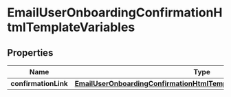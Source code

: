 

# EmailUserOnboardingConfirmationHtmlTemplateVariables


## Properties

| Name | Type | Description | Notes |
|------------ | ------------- | ------------- | -------------|
|**confirmationLink** | [**EmailUserOnboardingConfirmationHtmlTemplateVariablesConfirmationLink**](EmailUserOnboardingConfirmationHtmlTemplateVariablesConfirmationLink.md) |  |  [optional] |



